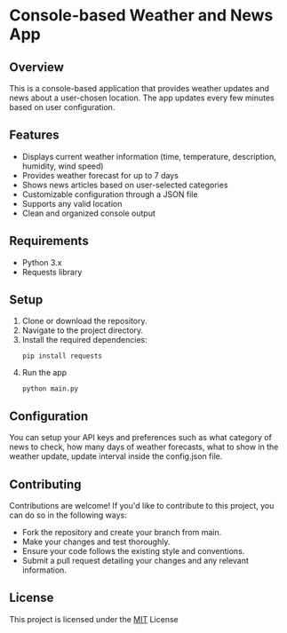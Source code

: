 # Console-based Weather and News App

## Overview
This is a console-based application that provides weather updates and news about a user-chosen location. The app updates every few minutes based on user configuration.

## Features
- Displays current weather information (time, temperature, description, humidity, wind speed)
- Provides weather forecast for up to 7 days
- Shows news articles based on user-selected categories
- Customizable configuration through a JSON file
- Supports any valid location
- Clean and organized console output

## Requirements
- Python 3.x
- Requests library

## Setup
1. Clone or download the repository.
2. Navigate to the project directory.
3. Install the required dependencies:
    ```
    pip install requests
    ```
4. Run the app
    ```
    python main.py
    ```
    
## Configuration
You can setup your API keys and preferences such as what category of news to check, how many days of weather forecasts, what to show in the weather update, update interval inside the config.json file.

## Contributing
Contributions are welcome! If you'd like to contribute to this project, you can do so in the following ways:

- Fork the repository and create your branch from main.
- Make your changes and test thoroughly.
- Ensure your code follows the existing style and conventions.
- Submit a pull request detailing your changes and any relevant information.

## License
This project is licensed under the [MIT](https://choosealicense.com/licenses/mit/) License
